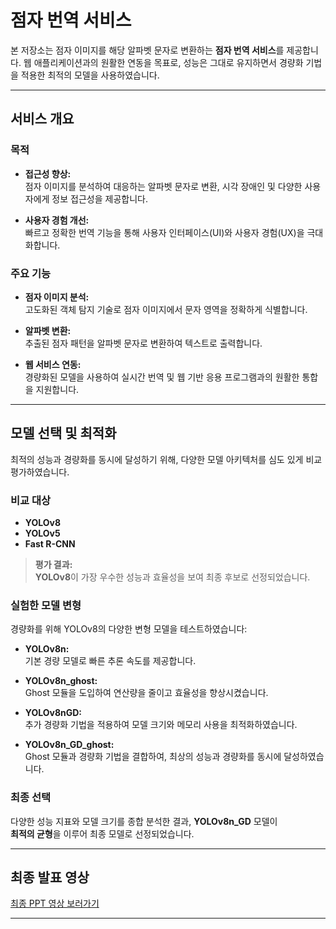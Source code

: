 # 점자 번역 서비스

본 저장소는 점자 이미지를 해당 알파벳 문자로 변환하는 **점자 번역 서비스**를 제공합니다. 웹 애플리케이션과의 원활한 연동을 목표로, 성능은 그대로 유지하면서 경량화 기법을 적용한 최적의 모델을 사용하였습니다.

---

## 서비스 개요

### 목적

- **접근성 향상:**  
  점자 이미지를 분석하여 대응하는 알파벳 문자로 변환, 시각 장애인 및 다양한 사용자에게 정보 접근성을 제공합니다.

- **사용자 경험 개선:**  
  빠르고 정확한 번역 기능을 통해 사용자 인터페이스(UI)와 사용자 경험(UX)을 극대화합니다.

### 주요 기능

- **점자 이미지 분석:**  
  고도화된 객체 탐지 기술로 점자 이미지에서 문자 영역을 정확하게 식별합니다.
  
- **알파벳 변환:**  
  추출된 점자 패턴을 알파벳 문자로 변환하여 텍스트로 출력합니다.

- **웹 서비스 연동:**  
  경량화된 모델을 사용하여 실시간 번역 및 웹 기반 응용 프로그램과의 원활한 통합을 지원합니다.

---

## 모델 선택 및 최적화

최적의 성능과 경량화를 동시에 달성하기 위해, 다양한 모델 아키텍처를 심도 있게 비교 평가하였습니다.

### 비교 대상

- **YOLOv8**
- **YOLOv5**
- **Fast R-CNN**

> **평가 결과:**  
> **YOLOv8**이 가장 우수한 성능과 효율성을 보여 최종 후보로 선정되었습니다.

### 실험한 모델 변형

경량화를 위해 YOLOv8의 다양한 변형 모델을 테스트하였습니다:

- **YOLOv8n:**  
  기본 경량 모델로 빠른 추론 속도를 제공합니다.

- **YOLOv8n_ghost:**  
  Ghost 모듈을 도입하여 연산량을 줄이고 효율성을 향상시켰습니다.

- **YOLOv8nGD:**  
  추가 경량화 기법을 적용하여 모델 크기와 메모리 사용을 최적화하였습니다.

- **YOLOv8n_GD_ghost:**  
  Ghost 모듈과 경량화 기법을 결합하여, 최상의 성능과 경량화를 동시에 달성하였습니다.

### 최종 선택

다양한 성능 지표와 모델 크기를 종합 분석한 결과, **YOLOv8n_GD** 모델이  
**최적의 균형**을 이루어 최종 모델로 선정되었습니다.

---

## 최종 발표 영상

[최종 PPT 영상 보러가기](https://github.com/user-attachments/assets/4cd29965-a199-4d76-a1c1-78c923722a50)

---
